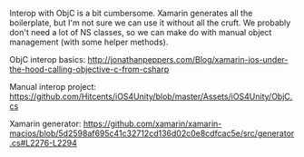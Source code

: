 
Interop with ObjC is a bit cumbersome.
Xamarin generates all the boilerplate, but I'm not sure we can use it without all the cruft.
We probably don't need a lot of NS classes, so we can make do with manual object management (with some helper methods).

ObjC interop basics:
http://jonathanpeppers.com/Blog/xamarin-ios-under-the-hood-calling-objective-c-from-csharp

Manual interop project:
https://github.com/Hitcents/iOS4Unity/blob/master/Assets/iOS4Unity/ObjC.cs

Xamarin generator:
https://github.com/xamarin/xamarin-macios/blob/5d2598af695c41c32712cd136d02c0e8cdfcac5e/src/generator.cs#L2276-L2294
